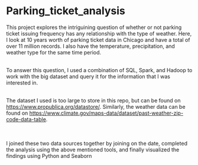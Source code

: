 # Parking_ticket_analysis
This project explores the intriguining question of whether or not parking ticket issuing frequency has any relationship with the type of weather. Here, I look at 10 years worth of parking ticket data in Chicago and have a total of over 11 million records. I also have the temperature, precipitation, and weather type for the same time period.
<br><br>

To answer this question, I used a combination of SQL, Spark, and Hadoop to work with the big dataset and query it for the information that I was interested in.
<br><br>

The dataset I used is too large to store in this repo, but can be found on https://www.propublica.org/datastore/. Similarly, the weather data can be found on https://www.climate.gov/maps-data/dataset/past-weather-zip-code-data-table.

<br><br>
I joined these two data sources together by joining on the date, completed the analysis using the above mentioned tools, and finally visualized the findings using Python and Seaborn
